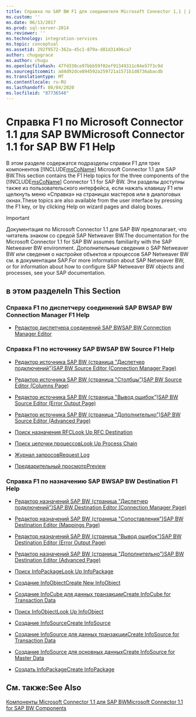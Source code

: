 ```yaml
---
title: Справка по SAP BW F1 для соединителя Microsoft Connector 1,1 | Документация Майкрософт
ms.custom: ''
ms.date: 06/13/2017
ms.prod: sql-server-2014
ms.reviewer: ''
ms.technology: integration-services
ms.topic: conceptual
ms.assetid: 292f9572-362a-45c1-879a-d81d31496ca7
author: chugugrace
ms.author: chugu
ms.openlocfilehash: 47fd338ce97bbb59f02ef91349311c04e57f3c9d
ms.sourcegitcommit: ad4d92dce894592a259721a1571b1d8736abacdb
ms.translationtype: MT
ms.contentlocale: ru-RU
ms.lasthandoff: 08/04/2020
ms.locfileid: "87736548"
---
```

# <a name="microsoft-connector-11-for-sap-bw-f1-help"></a><span data-ttu-id="0e593-102">Справка F1 по Microsoft Connector 1.1 для SAP BW</span><span class="sxs-lookup"><span data-stu-id="0e593-102">Microsoft Connector 1.1 for SAP BW F1 Help</span></span>
  <span data-ttu-id="0e593-103">В этом разделе содержатся подразделы справки F1 для трех компонентов [!INCLUDE[msCoName](../includes/msconame-md.md)] Microsoft Connector 1.1 для SAP BW.</span><span class="sxs-lookup"><span data-stu-id="0e593-103">This section contains the F1 Help topics for the three components of the [!INCLUDE[msCoName](../includes/msconame-md.md)] Connector 1.1 for SAP BW.</span></span> <span data-ttu-id="0e593-104">Эти разделы доступны также из пользовательского интерфейса, если нажать клавишу F1 или щелкнуть меню «Справка» на страницах мастеров или в диалоговых окнах.</span><span class="sxs-lookup"><span data-stu-id="0e593-104">These topics are also available from the user interface by pressing the F1 key, or by clicking Help on wizard pages and dialog boxes.</span></span>  
  
> [!IMPORTANT]  
>  <span data-ttu-id="0e593-105">Документация по Microsoft Connector 1.1 для SAP BW предполагает, что читатель знаком со средой SAP Netweaver BW.</span><span class="sxs-lookup"><span data-stu-id="0e593-105">The documentation for the Microsoft Connector 1.1 for SAP BW assumes familiarity with the SAP Netweaver BW environment.</span></span> <span data-ttu-id="0e593-106">Дополнительные сведения о SAP Netweaver BW или сведения о настройке объектов и процессов SAP Netweaver BW см. в документации SAP.</span><span class="sxs-lookup"><span data-stu-id="0e593-106">For more information about SAP Netweaver BW, or for information about how to configure SAP Netweaver BW objects and processes, see your SAP documentation.</span></span>  
  
## <a name="in-this-section"></a><span data-ttu-id="0e593-107">в этом разделе</span><span class="sxs-lookup"><span data-stu-id="0e593-107">In This Section</span></span>  
  
### <a name="sap-bw-connection-manager-f1-help"></a><span data-ttu-id="0e593-108">Справка F1 по диспетчеру соединений SAP BW</span><span class="sxs-lookup"><span data-stu-id="0e593-108">SAP BW Connection Manager F1 Help</span></span>  
  
-   [<span data-ttu-id="0e593-109">Редактор диспетчера соединений SAP BW</span><span class="sxs-lookup"><span data-stu-id="0e593-109">SAP BW Connection Manager Editor</span></span>](sap-bw-connection-manager-editor.md)  
  
### <a name="sap-bw-source-f1-help"></a><span data-ttu-id="0e593-110">Справка F1 по источнику SAP BW</span><span class="sxs-lookup"><span data-stu-id="0e593-110">SAP BW Source F1 Help</span></span>  
  
-   [<span data-ttu-id="0e593-111">Редактор источника SAP BW (страница "Диспетчер подключений")</span><span class="sxs-lookup"><span data-stu-id="0e593-111">SAP BW Source Editor &#40;Connection Manager Page&#41;</span></span>](data-flow/sap-bw-source-editor-connection-manager-page.md)  
  
-   [<span data-ttu-id="0e593-112">Редактор источника SAP BW (страница "Столбцы")</span><span class="sxs-lookup"><span data-stu-id="0e593-112">SAP BW Source Editor &#40;Columns Page&#41;</span></span>](data-flow/sap-bw-source-editor-columns-page.md)  
  
-   [<span data-ttu-id="0e593-113">Редактор источника SAP BW (страница "Вывод ошибок")</span><span class="sxs-lookup"><span data-stu-id="0e593-113">SAP BW Source Editor &#40;Error Output Page&#41;</span></span>](data-flow/sap-bw-source-editor-error-output-page.md)  
  
-   [<span data-ttu-id="0e593-114">Редактор источника SAP BW (страница "Дополнительно")</span><span class="sxs-lookup"><span data-stu-id="0e593-114">SAP BW Source Editor &#40;Advanced Page&#41;</span></span>](data-flow/sap-bw-source-editor-advanced-page.md)  
  
-   [<span data-ttu-id="0e593-115">Поиск назначения RFC</span><span class="sxs-lookup"><span data-stu-id="0e593-115">Look Up RFC Destination</span></span>](data-flow/look-up-rfc-destination.md)  
  
-   [<span data-ttu-id="0e593-116">Поиск цепочки процессов</span><span class="sxs-lookup"><span data-stu-id="0e593-116">Look Up Process Chain</span></span>](data-flow/look-up-process-chain.md)  
  
-   [<span data-ttu-id="0e593-117">Журнал запросов</span><span class="sxs-lookup"><span data-stu-id="0e593-117">Request Log</span></span>](data-flow/request-log.md)  
  
-   [<span data-ttu-id="0e593-118">Предварительный просмотр</span><span class="sxs-lookup"><span data-stu-id="0e593-118">Preview</span></span>](data-flow/preview.md)  
  
### <a name="sap-bw-destination-f1-help"></a><span data-ttu-id="0e593-119">Справка F1 по назначению SAP BW</span><span class="sxs-lookup"><span data-stu-id="0e593-119">SAP BW Destination F1 Help</span></span>  
  
-   [<span data-ttu-id="0e593-120">Редактор назначений SAP BW (страница "Диспетчер подключений")</span><span class="sxs-lookup"><span data-stu-id="0e593-120">SAP BW Destination Editor &#40;Connection Manager Page&#41;</span></span>](data-flow/sap-bw-destination-editor-connection-manager-page.md)  
  
-   [<span data-ttu-id="0e593-121">Редактор назначений SAP BW (страница "Сопоставления")</span><span class="sxs-lookup"><span data-stu-id="0e593-121">SAP BW Destination Editor &#40;Mappings Page&#41;</span></span>](data-flow/sap-bw-destination-editor-mappings-page.md)  
  
-   [<span data-ttu-id="0e593-122">Редактор назначений SAP BW (страница "Вывод ошибок")</span><span class="sxs-lookup"><span data-stu-id="0e593-122">SAP BW Destination Editor &#40;Error Output Page&#41;</span></span>](data-flow/sap-bw-destination-editor-error-output-page.md)  
  
-   [<span data-ttu-id="0e593-123">Редактор назначений SAP BW (страница "Дополнительно")</span><span class="sxs-lookup"><span data-stu-id="0e593-123">SAP BW Destination Editor &#40;Advanced Page&#41;</span></span>](data-flow/sap-bw-destination-editor-advanced-page.md)  
  
-   [<span data-ttu-id="0e593-124">Поиск InfoPackage</span><span class="sxs-lookup"><span data-stu-id="0e593-124">Look Up InfoPackage</span></span>](data-flow/look-up-infopackage.md)  
  
-   [<span data-ttu-id="0e593-125">Создание InfoObject</span><span class="sxs-lookup"><span data-stu-id="0e593-125">Create New InfoObject</span></span>](data-flow/create-new-infoobject.md)  
  
-   [<span data-ttu-id="0e593-126">Создание InfoCube для данных транзакции</span><span class="sxs-lookup"><span data-stu-id="0e593-126">Create InfoCube for Transaction Data</span></span>](data-flow/create-infocube-for-transaction-data.md)  
  
-   [<span data-ttu-id="0e593-127">Поиск InfoObject</span><span class="sxs-lookup"><span data-stu-id="0e593-127">Look Up InfoObject</span></span>](data-flow/look-up-infoobject.md)  
  
-   [<span data-ttu-id="0e593-128">Создание InfoSource</span><span class="sxs-lookup"><span data-stu-id="0e593-128">Create InfoSource</span></span>](data-flow/create-infosource.md)  
  
-   [<span data-ttu-id="0e593-129">Создание InfoSource для данных транзакции</span><span class="sxs-lookup"><span data-stu-id="0e593-129">Create InfoSource for Transaction Data</span></span>](data-flow/create-infosource-for-transaction-data.md)  
  
-   [<span data-ttu-id="0e593-130">Создание InfoSource для основных данных</span><span class="sxs-lookup"><span data-stu-id="0e593-130">Create InfoSource for Master Data</span></span>](data-flow/create-infosource-for-master-data.md)  
  
-   [<span data-ttu-id="0e593-131">Создать InfoPackage</span><span class="sxs-lookup"><span data-stu-id="0e593-131">Create InfoPackage</span></span>](data-flow/create-infopackage.md)  
  
## <a name="see-also"></a><span data-ttu-id="0e593-132">См. также:</span><span class="sxs-lookup"><span data-stu-id="0e593-132">See Also</span></span>  
 [<span data-ttu-id="0e593-133">Компоненты Microsoft Connector 1.1 для SAP BW</span><span class="sxs-lookup"><span data-stu-id="0e593-133">Microsoft Connector 1.1 for SAP BW Components</span></span>](microsoft-connector-for-sap-bw-components.md)  
  
  
